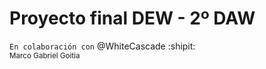 # Proyecto final DEW - 2º DAW

`En colaboración con` @WhiteCascade :shipit:	  
<sub>Marco Gabriel Goitia </sub> 


